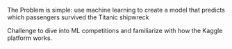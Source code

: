 The Problem is simple: use machine learning to create a model that predicts which passengers survived the Titanic shipwreck

 Challenge  to dive into ML competitions and familiarize with how the Kaggle platform works.